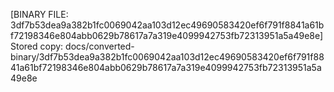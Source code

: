 [BINARY FILE: 3df7b53dea9a382b1fc0069042aa103d12ec49690583420ef6f791f8841a61bf72198346e804abb0629b78617a7a319e4099942753fb72313951a5a49e8e]
Stored copy: docs/converted-binary/3df7b53dea9a382b1fc0069042aa103d12ec49690583420ef6f791f8841a61bf72198346e804abb0629b78617a7a319e4099942753fb72313951a5a49e8e
